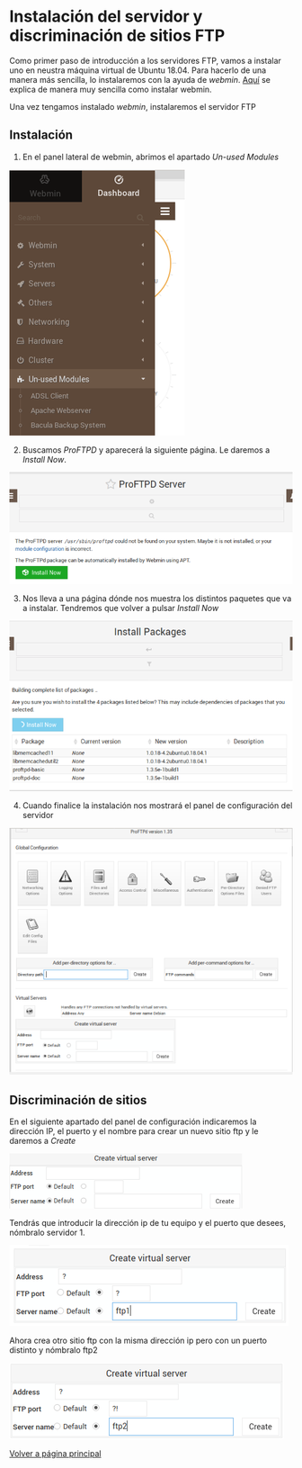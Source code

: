 # Instalación del servidor y discriminación de sitios FTP

Como primer paso de introducción a los servidores FTP, vamos a instalar uno en neustra máquina virtual de Ubuntu 18.04. Para hacerlo de una manera más sencilla, lo instalaremos con la ayuda de *webmin*.
[Aquí](https://clouding.io/kb/como-instalar-webmin-en-ubuntu-18-04/) se explica de manera muy sencilla como instalar webmin.

Una vez tengamos instalado *webmin*, instalaremos el servidor FTP

## Instalación

1. En el panel lateral de webmin, abrimos el apartado *Un-used Modules*

![imagen](/imagenes/Captura1.PNG)

2. Buscamos *ProFTPD* y aparecerá la siguiente página. Le daremos a *Install Now*.

![imagen2](/imagenes/Captura2.PNG)

3. Nos lleva a una página dónde nos muestra los distintos paquetes que va a instalar. Tendremos que volver a pulsar *Install Now*

![imagen3](/imagenes/Captura3.PNG)

4. Cuando finalice la instalación nos mostrará el panel de configuración del servidor

![imagen4](/imagenes/Captura4.PNG)

## Discriminación de sitios

En el siguiente apartado del panel de configuración indicaremos la dirección IP, el puerto y el nombre para crear un nuevo sitio ftp y le daremos a *Create*

![imagen5](/imagenes/Captura5.png)

Tendrás que introducir la dirección ip de tu equipo y el puerto que desees, nómbralo servidor 1.

![imagen6](/imagenes/Captura6.PNG)

Ahora crea otro sitio ftp con la misma dirección ip pero con un puerto distinto y nómbralo ftp2

![imagen7](/imagenes/Captura7.PNG)

[Volver a página principal](README.md)
